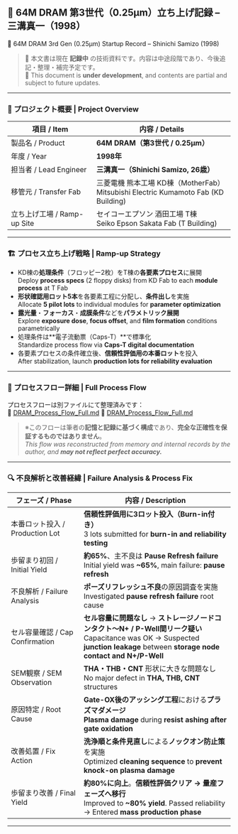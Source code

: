 ## 📘 64M DRAM 第3世代（0.25μm）立ち上げ記録 – 三溝真一（1998）  
📘 64M DRAM 3rd Gen (0.25μm) Startup Record – Shinichi Samizo (1998)

> 📝 本文書は現在 **記録中** の技術資料です。内容は中途段階であり、今後追記・整理・補完予定です。  
> 📝 This document is **under development**, and contents are partial and subject to future updates.

---

### 🧭 プロジェクト概要 | Project Overview

| 項目 / Item | 内容 / Details |
|-------------|----------------|
| 製品名 / Product | **64M DRAM（第3世代 / 0.25μm）** |
| 年度 / Year | **1998年** |
| 担当者 / Lead Engineer | **三溝真一（Shinichi Samizo, 26歳）** |
| 移管元 / Transfer Fab | 三菱電機 熊本工場 KD棟（MotherFab）<br>Mitsubishi Electric Kumamoto Fab (KD Building) |
| 立ち上げ工場 / Ramp-up Site | セイコーエプソン 酒田工場 T棟<br>Seiko Epson Sakata Fab (T Building) |

---

### 🏗️ プロセス立ち上げ戦略 | Ramp-up Strategy

- KD棟の**処理条件**（フロッピー2枚）をT棟の**各要素プロセス**に展開  
  Deploy **process specs** (2 floppy disks) from KD Fab to each **module process** at T Fab  
- **形状確認用ロット5本**を各要素工程に分配し、**条件出し**を実施  
  Allocate **5 pilot lots** to individual modules for **parameter optimization**  
- **露光量**・**フォーカス**・**成膜条件**などを**パラメトリック展開**  
  Explore **exposure dose**, **focus offset**, and **film formation** conditions parametrically  
- 処理条件は**電子流動票（Caps-T）**で標準化  
  Standardize process flow via **Caps-T digital documentation**  
- 各要素プロセスの条件確立後、**信頼性評価用の本番ロット**を投入  
  After stabilization, launch **production lots for reliability evaluation**

---

### 🔗 プロセスフロー詳細 | Full Process Flow

プロセスフローは別ファイルにて整理済みです：  
📄 [DRAM_Process_Flow_Full.md](DRAM_Process_Flow_Full.md)
📄 [DRAM_Process_Flow_Full.md](DRAM_Process_Flow_Full_en.md)

> ※このフローは筆者の**記憶と記録に基づく構成**であり、**完全な正確性を保証するものではありません**。  
> *This flow was reconstructed from memory and internal records by the author, and **may not reflect perfect accuracy.***

---

### 🔍 不良解析と改善経緯 | Failure Analysis & Process Fix

| フェーズ / Phase | 内容 / Description |
|------------------|---------------------|
| 本番ロット投入 / Production Lot | **信頼性評価用に3ロット投入（Burn-in付き）**<br>3 lots submitted for **burn-in and reliability testing** |
| 歩留まり初回 / Initial Yield | **約65%**、主不良は **Pause Refresh failure**<br>Initial yield was **~65%**, main failure: **pause refresh** |
| 不良解析 / Failure Analysis | **ポーズリフレッシュ不良**の原因調査を実施<br>Investigated **pause refresh failure** root cause |
| セル容量確認 / Cap Confirmation | **セル容量に問題なし** → **ストレージノードコンタクト〜N+ / P-Well間リーク疑い**<br>Capacitance was OK → Suspected **junction leakage** between **storage node contact and N+/P-Well** |
| SEM観察 / SEM Observation | **THA・THB・CNT** 形状に大きな問題なし<br>No major defect in **THA, THB, CNT** structures |
| 原因特定 / Root Cause | **Gate-OX後のアッシング工程**における**プラズマダメージ**<br>**Plasma damage** during **resist ashing after gate oxidation** |
| 改善処置 / Fix Action | **洗浄順と条件見直し**による**ノックオン防止策**を実施<br>Optimized **cleaning sequence** to **prevent knock-on plasma damage** |
| 歩留まり改善 / Final Yield | **約80%に向上**。**信頼性評価クリア → 量産フェーズへ移行**<br>Improved to **~80% yield**. Passed reliability → Entered **mass production phase** |

---
